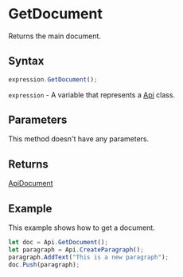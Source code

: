 # GetDocument

Returns the main document.

## Syntax

```javascript
expression.GetDocument();
```

`expression` - A variable that represents a [Api](../Api.md) class.

## Parameters

This method doesn't have any parameters.

## Returns

[ApiDocument](../../ApiDocument/ApiDocument.md)

## Example

This example shows how to get a document.

```javascript editor-
let doc = Api.GetDocument();
let paragraph = Api.CreateParagraph();
paragraph.AddText("This is a new paragraph");
doc.Push(paragraph);
```
